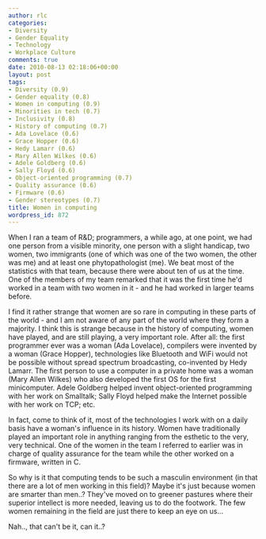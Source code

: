 ```yaml
---
author: rlc
categories:
- Diversity
- Gender Equality
- Technology
- Workplace Culture
comments: true
date: 2010-08-13 02:18:06+00:00
layout: post
tags:
- Diversity (0.9)
- Gender equality (0.8)
- Women in computing (0.9)
- Minorities in tech (0.7)
- Inclusivity (0.8)
- History of computing (0.7)
- Ada Lovelace (0.6)
- Grace Hopper (0.6)
- Hedy Lamarr (0.6)
- Mary Allen Wilkes (0.6)
- Adele Goldberg (0.6)
- Sally Floyd (0.6)
- Object-oriented programming (0.7)
- Quality assurance (0.6)
- Firmware (0.6)
- Gender stereotypes (0.7)
title: Women in computing
wordpress_id: 872
---
```


When I ran a team of R&D; programmers, a while ago, at one point, we had one person from a visible minority, one person with a slight handicap, two women, two immigrants (one of which was one of the two women, the other was me) and at least one phytopathologist (me). We beat most of the statistics with that team, because there were about ten of us at the time. One of the members of my team remarked that it was the first time he'd worked in a team with two women in it - and he had worked in larger teams before.

<!--more-->

I find it rather strange that women are so rare in computing in these parts of the world - and I am not aware of any part of the world where they form a majority. I think this is strange because in the history of computing, women have played, and are still playing, a very important role. After all: the first programmer ever was a woman (Ada Lovelace), compilers were invented by a woman (Grace Hopper), technologies like Bluetooth and WiFi would not be possible without spread spectrum broadcasting, co-invented by Hedy Lamarr. The first person to use a computer in a private home was a woman (Mary Allen Wilkes) who also developed the first OS for the first minicomputer. Adele Goldberg helped invent object-oriented programming with her work on Smalltalk; Sally Floyd helped make the Internet possible with her work on TCP; etc.

In fact, come to think of it, most of the technologies I work with on a daily basis have a woman's influence in its history. Women have traditionally played an important role in anything ranging from the esthetic to the very, very technical. One of the women in the team I referred to earlier was in charge of quality assurance for the team while the other worked on a firmware, written in C.

So why is it that computing tends to be such a masculin environment (in that there are a lot of men working in this field)? Maybe it's just because women are smarter than men..? They've moved on to greener pastures where their superior intellect is more needed, leaving us to do the footwork. The few women remaining in the field are just there to keep an eye on us...

Nah.., that can't be it, can it..?